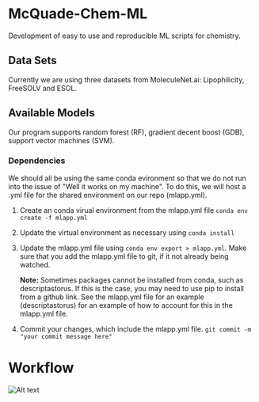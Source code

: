 # McQuade-Chem-ML
Development of easy to use and reproducible ML scripts for chemistry.  

## Data Sets
Currently we are using three datasets from MoleculeNet.ai: Lipophilicity, FreeSOLV and ESOL.

## Available Models
Our program supports random forest (RF), gradient decent boost (GDB), support vector machines (SVM).  


### Dependencies
We should all be using the same conda evironment so that we do not run into the issue
of "Well it works on my machine".  To do this, we will host a .yml file for the shared
environment on our repo (mlapp.yml).

1. Create an conda virual environment from the mlapp.yml file
 ```conda env create -f mlapp.yml```
 2. Update the virtual environment as necessary using ```conda install```
 3. Update the mlapp.yml file using ```conda env export > mlapp.yml```. Make sure that you add the 
 mlapp.yml file to git, if it not already being watched.

    **Note:** Sometimes packages cannot be installed from conda, such as descriptastorus.
    If this is the case, you may need to use pip to install from a github link.
    See the mlapp.yml file for an example (descriptastorus) for an example of how to account for this
    in the mlapp.yml file.  
 4. Commit your changes, which include the mlapp.yml file. ```git commit -m "your commit message here"```
 
 
# Workflow
![Alt text](./hte-models-overview.svg)
